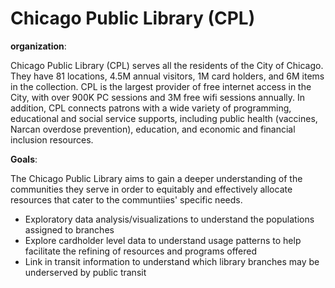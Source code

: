 # Chicago Public Library (CPL)

**organization**:

Chicago Public Library (CPL) serves all the residents of the City of Chicago. They have 81 locations, 4.5M annual visitors, 1M card holders, and 6M items in the collection. CPL is the largest provider of free internet access in the City, with over 900K PC sessions and 3M free wifi sessions annually. In addition, CPL connects patrons with a wide variety of programming, educational and social service supports, including public health (vaccines, Narcan overdose prevention), education, and economic and financial inclusion resources.

**Goals**:

The Chicago Public Library aims to gain a deeper understanding of the communities they serve in order to equitably and effectively allocate resources that cater to the communtiies' specific needs.

- Exploratory data analysis/visualizations to understand the populations assigned to branches
- Explore cardholder level data to understand usage patterns to help facilitate the refining of resources and programs offered
- Link in transit information to understand which library branches may be underserved by public transit
